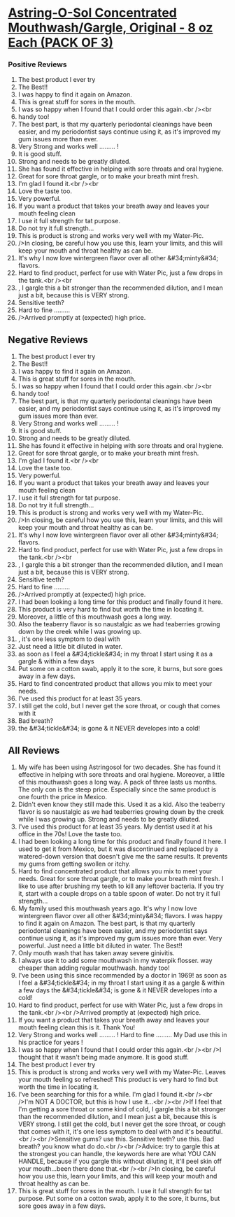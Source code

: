 # [Astring-O-Sol Concentrated Mouthwash/Gargle, Original - 8 oz Each (PACK OF 3)](https://products.checkmycream.com/products/Astring-O-Sol-Concentrated-MouthwashGargle-Original-8-oz-Each-(PACK-OF-3).html)

### Positive Reviews

<ol>
      <li>The best product I ever try</li>
      <li>The Best!!</li>
      <li>I was happy to find it again on Amazon.</li>
      <li>This is great stuff for sores in the mouth.  </li>
      <li>I was so happy when I found that I could order this again.&lt;br /&gt;&lt;br</li>
      <li>handy too!</li>
      <li>The best part, is that my quarterly periodontal cleanings have been easier, and my periodontist says continue using it, as it&#x27;s improved my gum issues more than ever.</li>
      <li>Very Strong and works well ......... !</li>
      <li>It is good stuff.</li>
      <li>Strong and needs to be greatly diluted.</li>
      <li>She has found it effective in helping with sore throats and oral hygiene.</li>
      <li>Great for sore throat gargle, or to make your breath mint fresh.</li>
      <li>I&#x27;m glad I found it.&lt;br /&gt;&lt;br</li>
      <li>Love the taste too.</li>
      <li>Very powerful.</li>
      <li>If you want a product that takes your breath away and leaves your mouth feeling clean</li>
      <li>I use it full strength for tat purpose.  </li>
      <li>Do not try it full strength...</li>
      <li>This is product is strong and works very well with my Water-Pic.  </li>
      <li>/&gt;In closing, be careful how you use this, learn your limits, and this will keep your mouth and throat healthy as can be.</li>
      <li>It&#x27;s why I now love wintergreen flavor over all other &amp;#34;minty&amp;#34; flavors.</li>
      <li>Hard to find product, perfect for use with Water Pic, just a few drops in the tank.&lt;br /&gt;&lt;br</li>
      <li>, I gargle this a bit stronger than the recommended dilution, and I mean just a bit, because this is VERY strong.</li>
      <li>Sensitive teeth?</li>
      <li>Hard to fine .........</li>
      <li>/&gt;Arrived promptly at (expected) high price.</li>
</ol>


<h2>Negative Reviews</h2>
<ol>
<li> The best product I ever try</li>
<li> The Best!!</li>
<li> I was happy to find it again on Amazon.</li>
<li> This is great stuff for sores in the mouth.  </li>
<li> I was so happy when I found that I could order this again.&lt;br /&gt;&lt;br</li>
<li> handy too!</li>
<li> The best part, is that my quarterly periodontal cleanings have been easier, and my periodontist says continue using it, as it&#x27;s improved my gum issues more than ever.</li>
<li> Very Strong and works well ......... !</li>
<li> It is good stuff.</li>
<li> Strong and needs to be greatly diluted.</li>
<li> She has found it effective in helping with sore throats and oral hygiene.</li>
<li> Great for sore throat gargle, or to make your breath mint fresh.</li>
<li> I&#x27;m glad I found it.&lt;br /&gt;&lt;br</li>
<li> Love the taste too.</li>
<li> Very powerful.</li>
<li> If you want a product that takes your breath away and leaves your mouth feeling clean</li>
<li> I use it full strength for tat purpose.  </li>
<li> Do not try it full strength...</li>
<li> This is product is strong and works very well with my Water-Pic.  </li>
<li> /&gt;In closing, be careful how you use this, learn your limits, and this will keep your mouth and throat healthy as can be.</li>
<li> It&#x27;s why I now love wintergreen flavor over all other &amp;#34;minty&amp;#34; flavors.</li>
<li> Hard to find product, perfect for use with Water Pic, just a few drops in the tank.&lt;br /&gt;&lt;br</li>
<li> , I gargle this a bit stronger than the recommended dilution, and I mean just a bit, because this is VERY strong.</li>
<li> Sensitive teeth?</li>
<li> Hard to fine .........</li>
<li> /&gt;Arrived promptly at (expected) high price.</li>
<li> I had been looking a long time for this product and finally found it here.</li>
<li> This product is very hard to find but worth the time in locating it.</li>
<li> Moreover, a little of this mouthwash goes a long way.</li>
<li> Also the teaberry flavor is so naustalgic as we had teaberries growing down by the creek while I was growing up.  </li>
<li> , it&#x27;s one less symptom to deal with</li>
<li> Just need a little bit diluted in water.</li>
<li> as soon as I feel a &amp;#34;tickle&amp;#34; in my throat I start using it as a gargle &amp; within a few days</li>
<li> Put some on a cotton swab, apply it to the sore, it burns, but sore goes away in a few days.</li>
<li> Hard to find concentrated product that allows you mix to meet your needs.</li>
<li> I&#x27;ve used this product for at least 35 years.  </li>
<li> I still get the cold, but I never get the sore throat, or cough that comes with it</li>
<li> Bad breath?</li>
<li> the &amp;#34;tickle&amp;#34; is gone &amp; it NEVER developes into a cold!</li>
</ol>

<h2>All Reviews</h2>

<ol>
    <li> My wife has been using Astringosol for two decades. She has found it effective in helping with sore throats and oral hygiene. Moreover, a little of this mouthwash goes a long way. A pack of three lasts us months. The only con is the steep price. Especially since the same  product is one fourth the price in Mexico.</li>
    <li> Didn&#x27;t even know they still made this.  Used it as a kid.  Also the teaberry flavor is so naustalgic as we had teaberries growing down by the creek while I was growing up.  Strong and needs to be greatly diluted.</li>
    <li> I&#x27;ve used this product for at least 35 years.  My dentist used it at his office in the 70s!  Love the taste too.</li>
    <li> I had been looking a long time for this product and finally found it here. I used to get it from Mexico, but it was discontinued and replaced by a watered-down version that doesn&#x27;t give me the same results. It prevents my gums from getting swollen or itchy.</li>
    <li> Hard to find concentrated product that allows you mix to meet your needs. Great for sore throat gargle, or to make your breath mint fresh. I like to use after brushing my teeth to kill any leftover bacteria. If you try it, start with a couple drops on a table spoon of water. Do not try it full strength...</li>
    <li> My family used this mouthwash years ago. It&#x27;s why I now love wintergreen flavor over all other &amp;#34;minty&amp;#34; flavors. I was happy to find it again on Amazon. The best part, is that my quarterly periodontal cleanings have been easier, and my periodontist says continue using it, as it&#x27;s improved my gum issues more than ever. Very powerful. Just need a little bit diluted in water. The Best!!</li>
    <li> Only mouth wash that has taken away severe ginivitis.</li>
    <li> I always use it to add some mouthwash in my waterpik flosser. way cheaper than adding regular mouthwash.  handy too!</li>
    <li> I&#x27;ve been using this since recommended by a doctor in 1969!  as soon as I feel a &amp;#34;tickle&amp;#34; in my throat I start using it as a gargle &amp; within a few days the &amp;#34;tickle&amp;#34; is gone &amp; it NEVER developes into a cold!</li>
    <li> Hard to find product, perfect for use with Water Pic, just a few drops in the tank.&lt;br /&gt;&lt;br /&gt;Arrived promptly at (expected) high price.</li>
    <li> If you want a product that takes your breath away and leaves your mouth feeling clean this is it. Thank You!</li>
    <li> Very Strong and works well ......... ! Hard to fine ......... My Dad use this in his practice for years !</li>
    <li> I was so happy when I found that I could order this again.&lt;br /&gt;&lt;br /&gt;I thought that it wasn&#x27;t being made anymore.  It is good stuff.</li>
    <li> The best product I ever try</li>
    <li> This is product is strong and works very well with my Water-Pic.  Leaves your mouth feeling so refreshed!  This product is very hard to find but worth the time in locating it.</li>
    <li> I&#x27;ve been searching for this for a while. I&#x27;m glad I found it.&lt;br /&gt;&lt;br /&gt;I&#x27;m NOT A DOCTOR, but this is how I use it...&lt;br /&gt;&lt;br /&gt;If I feel that I&#x27;m getting a sore throat or some kind of cold, I gargle this a bit stronger than the recommended dilution, and I mean just a bit, because this is VERY strong. I still get the cold, but I never get the sore throat, or cough that comes with it, it&#x27;s one less symptom to deal with and it&#x27;s beautiful.&lt;br /&gt;&lt;br /&gt;Sensitive gums? use this. Sensitive teeth? use this. Bad breath? you know what do do.&lt;br /&gt;&lt;br /&gt;Advice: try to gargle this at the strongest you can handle, the keywords here are what YOU CAN HANDLE, because if you gargle this without diluting it, it&#x27;ll peel skin off your mouth...been there done that.&lt;br /&gt;&lt;br /&gt;In closing, be careful how you use this, learn your limits, and this will keep your mouth and throat healthy as can be.</li>
    <li> This is great stuff for sores in the mouth.  I use it full strength for tat purpose.  Put some on a cotton swab, apply it to the sore, it burns, but sore goes away in a few days.</li>
</ol>





